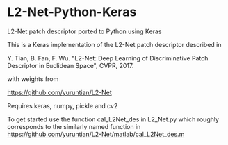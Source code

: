 # L2-Net-Python-Keras
L2-Net patch descriptor ported to Python using Keras

This is a Keras implementation of the L2-Net patch descriptor described in 

Y. Tian, B. Fan, F. Wu. "L2-Net: Deep Learning of Discriminative Patch Descriptor in Euclidean Space", CVPR, 2017.

with weights from 

https://github.com/yuruntian/L2-Net

Requires keras, numpy, pickle and cv2

To get started use the function cal_L2Net_des in L2_Net.py which roughly corresponds to the similarly named function in https://github.com/yuruntian/L2-Net/matlab/cal_L2Net_des.m
